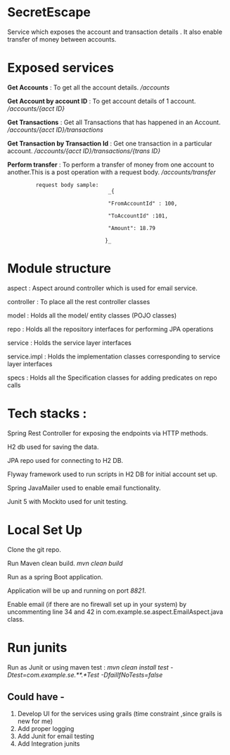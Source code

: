 # SecretEscape
Service which exposes the account and transaction details . It also enable transfer of money between accounts.

# Exposed services
 **Get Accounts** : To get all the account details. _/accounts_ 

 **Get Account by account ID** : To get account details of 1 account. _/accounts/{acct ID}_

 **Get Transactions** : Get all Transactions that has happened in an Account. _/accounts/{acct ID}/transactions_

 **Get Transaction by Transaction Id** : Get one transaction in a particular account. _/accounts/{acct ID}/transactions/{trans ID}_

 **Perform transfer** : To perform a transfer of money from one account to another.This is a post operation with a request body.  _/accounts/transfer_

             request body sample: 
                                    _{

                                    "FromAccountId" : 100,

                                    "ToAccountId" :101,

                                    "Amount": 18.79

                                   }_

# Module structure
  aspect : Aspect around controller which is used for email service.

  controller : To place all the rest controller classes

  model : Holds all the model/ entity classes (POJO classes)

  repo : Holds all the repository interfaces for performing JPA operations

  service : Holds the service layer interfaces 

  service.impl : Holds the implementation classes corresponding to service layer interfaces

  specs : Holds all the Specification classes for adding predicates on repo calls

# Tech stacks :
  Spring Rest Controller for exposing the endpoints via HTTP methods.

  H2 db used for saving the data.

  JPA repo used for connecting to H2 DB.

  Flyway framework used to run scripts in H2 DB for initial account set up.

  Spring JavaMailer used to enable email functionality.

  Junit 5 with Mockito used for unit testing.


# Local Set Up 
 
Clone the git repo.

Run Maven clean build.  _mvn clean build_

Run as a spring Boot application. 

Application will be up and running on port _8821_.

Enable email (if there are no firewall set up in your system) by uncommenting line 34 and 42 in com.example.se.aspect.EmailAspect.java class.

# Run junits

Run as Junit or using maven test : _mvn clean install test -Dtest=com.example.se.**.*Test -DfailIfNoTests=false_

## Could have - 

1. Develop UI for the services using grails (time constraint ,since grails is new for me) 
2. Add proper logging 
3. Add Junit for email testing
4. Add Integration junits






